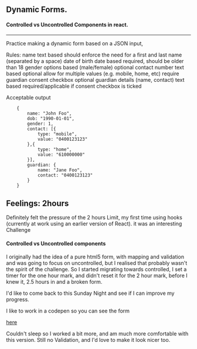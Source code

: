 ## Dynamic Forms. 

#### Controlled vs Uncontrolled Components in react. 


--- 
Practice making a dynamic form based on a JSON input, 

Rules: 
  name
      text based
      should enforce the need for a first and last name (separated by a space)
  date of birth
      date based
      required, should be older than 18
  gender
      options based (male/female)
      optional
  contact number
      text based
      optional
      allow for multiple values (e.g. mobile, home, etc)
  require guardian consent
      checkbox
      optional
  guardian details (name, contact)
    text based
    required/applicable if consent checkbox is ticked


Acceptable output
```
    {
        name: "John Foo",
        dob: "1990-01-01",
        gender: 1,
        contact: [{
            type: "mobile",
            value: "0400123123"
        },{
            type: "home",
            value: "610000000"
        }],
        guardian: {
            name: "Jane Foo",
            contact: "0400123123"
        }
    }
```


Feelings: 2hours 
-------------
Definitely felt the pressure of the 2 hours Limit, my first time using hooks (currently at work using an earlier version of React). it was an interesting Challenge 

#### Controlled vs Uncontrolled components 
I originally had the idea of a pure html5 form, with mapping and validation and was going to focus on uncontrolled, but I realised that probably wasn't the spirit of the challenge. 
So I started migrating towards controlled, I set a timer for the one hour mark, and didn't reset it for the 2 hour mark, before I knew it, 2.5 hours in and a broken form.

I'd like to come back to this Sunday Night and see if I can improve my progress.  



I like to work in a codepen so you can see the form 


[here](https://flems.io/#0=N4IgtglgJlA2CmIBcB2ATAOjQZgDQgDMIEBnZAbVADsBDMRJEDACwBcxYR8BjAeytbwByEAB4oEAG4ACaAF4AOiBoAHFUoB8ogPQTJGkAF9c1OgyYArMj36DhjPlRKtpwaQFcS8AMqsag3A8vAFECAnhuF0NpOWkAJXgaSIUqFMdnIPgAMV4AJzAACRoqOHhcmOkACggqCFYIGlhff3hA7kbYACMkgGsAShiNVxTpaXSXcklG93gSQK9WADVp2YBdCs8fP0Fq2vrG5sE+lJGx-gzmYtLvd07IF1j4QeGqUdGIAir4AfgMFVz4JIhKwACLwAg0dywViVY6vN7tWBdXqVKawGYkOGjQwneHjaSXEoIADChIA5k9YpU3H5chTWEhXNJaPRAmiZtJDIYBnIhsBTqMFst0bNUSsSM9qRhpezZoFyCz4KtGbLOX0sZyBdItQDWO5cq9+fC3gSriTya0taNCddbvdcFbpLK5o6heKHcbOdqqDjUlR8bAaJ14E1WABPBAVU5Gk1gGh0moAFV4KkZAHIAIwABhUAA806dAioaDAamT09m8wX4YEAO7QVjMdMAVhz+dOvtx+JqKncrF8Ecp3tGMbecYTVGTqekmbb1dGRZLEio5ZnlfbNek9agjfTaCzc47XfOLgIeTAA8jsWjWokJBUgbD6bJuWg8+kgRf0ET8DAD5axK8OiYBOBWBC5O+dYNk2M77oefrYqcaQnluuSqCoZRRvCo6jHe-5PjOX5QJB0jjmSNR7vBC7SMWpYrhWVEftIRE-n+gaCAAggCNAkGBEGFtIFiePUBBhgAkoIYC8TO76dn6+JWPwFSjoqjJKAAUrwzCvDkvBKB6uG8J0akgBmACcZlZgAtFmGY2Rm+mnBSJRlIyGYGWcAhJAy0jkFqOFvOGGEmWARnEPAjmeqMsomVmAAsB4ZjgSXYEoWrGP5jpBfAJnMLw9CRSa0UrCZABs2YHpVWZpZ6vqjKsHlku48YSMUjIBaMqnaiA6nFE8umFUVjh+JEsUJbZyU4DVJq+nJx5OC49KAX+UIkHkYYANLwGGErXvCcQYPAdTMGUlRaj022DFq1KOl1sLPKwuQzI6uBQEZjL3byoyPc9UUfs5UCuVUPJDD9EW1eQF1hqsfQeaMB1ZKccLzRkjhArkrAAOJCID5SxFQ7hgMGeNDKcN2ehmH0g75aZxggaarAJaBU885BpuEdPwAzR7wgqhPE6ssJwhgjjtDCaa8I2ZRpsLJDMB8MIakh8LIQtzFCGULQ-rmrBiVQvYPFUiqBDa5rFBSbLutIBCvNTjqiD2fbDkV31hhhcjAGmgg62mdUu8yZge4qfsuwCACO7gQACUCOqM-Ckub8Ae6b8AJyu8Ah0VsoezbYoiiQCpmDDmcmtoGjK-izma4IesGxUlQ9LgKdpxbzrU+TnVmCzX1nVFVdoYI2u6-rfaVGmippibZqpxalv54EubPLmGqw6cb3GcDkr247Lix9I2Ue2mUAtL7e+Kof6+n39ozh5H0d75AVAe0odl2XBDlGHv8cWsn08txne9s7AGdGzS+qwS5vDLlqVe8IAZA0+kMXu-t1ZUGrvAIetdR5pjgRBJuf9Z7OjaPwdGWMcaYQ1KMAYKRDCQ0FuqXEDD5IoQ4moeubhj5+DVM8F4ox8QAhIFCVgu0nTimeOkICvxYC8DJHnDEGp8RuGdExZus9TREh8HaOoXpYibByPkIo6jciVEUlQQI-DBGYhGKcXU+pXhIOkOIKQ0goYew4TQaIzhBwe1rGhNQZRDDlyiqIM8+RpCeIQDnc8l4M7SH4DcO4dRf7qPifcAJe9gAAHlOgWAiKwQ6AhXyijcX0DAcYVCVCqJDXAkgYbPD3qMWh9S3gYCINCU6S18q9lgGtXIm1tqWOvkVUpqgG7cPscgoqjiZAuOAD0Dx4YInAB3tEgJzsJmTMDMGWAYSFlJ2AJskMKyCTsFgHoj2cyNCzMMDoA5sBAnrOQcAfuLRMEwkbmo0o-855yIgcgnQehSaDJNBQ-2AxRiOj6BA0QnQ+ysCUgfJQAiEmsCUNIDQKS6g6BhawOFVB7lvB0CEsA+L-lSHxXCOSCRvIggyQAWQwACFyRiTisFECwlQ0g3EexMdEKBpjpDoT6FwEAfA-zhVyCIboWzhVeAQJECA5wRAoCQPuIwJgQCKhECLEg1gRW2GBCIIwDUQCwBqD0MgSBKAarMCIbikRhX6k4IwNgrAVC8W0Nodw+sehkhFvlbQdrWCerAFAANiRIgYEBkCKRKh6ACAwFYYV2URAkG4K+FQrA1WmHoLa8NrArJvTAA63ITqQAurdUgD1XqVA+r9WAMN3kC3+sJqGwNTawCRsBCGFMca8mJvwMmxgqb02ZuMNm8waEQ00GLaW8t7rPXet9aKgNdBj4AAEsxYFKhgDMugIDOBXVO0pNQE26sHSAYdEAM1GsMEAA)



Couldn't sleep so I worked a bit more, and am much more comfortable with this version. Still no Validation, and I'd love to make it look nicer too. 